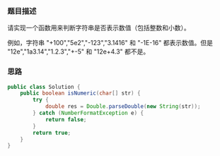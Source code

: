 ### 题目描述
请实现一个函数用来判断字符串是否表示数值（包括整数和小数）。

例如，字符串 "+100","5e2","-123","3.1416" 和 "-1E-16" 都表示数值。但是 "12e","1a3.14","1.2.3","+-5" 和 "12e+4.3" 都不是。

### 思路

```java
public class Solution {
    public boolean isNumeric(char[] str) {
        try {
            double res = Double.parseDouble(new String(str));
        } catch (NumberFormatException e) {
            return false;
        }
        return true;
    }
}
```